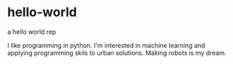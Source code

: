 # hello-world
a hello world rep

I like programming in python. I'm interested in machine learning and applying programming skils to urban solutions.
Making robots is my dream.
